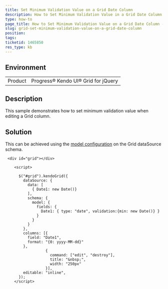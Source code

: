 ```yaml
---
title: Set Minimum Validation Value on a Grid Date Column
description: How to Set Minimum Validation Value in a Grid Date Column
type: how-to
page_title: How to Set Minimum Validation Value on a Grid Date Column - Kendo UI Grid for jQuery
slug: grid-set-minimum-validation-value-on-a-grid-date-column
position: 
tags: 
ticketid: 1465850
res_type: kb
---
```


## Environment
<table>
	<tbody>
		<tr>
			<td>Product</td>
			<td>Progress® Kendo UI® Grid for jQuery</td>
		</tr>
	</tbody>
</table>


## Description

This sample demonstrates how to set minimum validation value when editing a Grid column.

## Solution

This can be achieved using the [model configuration](https://docs.telerik.com/kendo-ui/api/javascript/data/datasource/configuration/schema#schema.model) on the Grid dataSource schema.

```dojo
 <div id="grid"></div>

    <script>

      $("#grid").kendoGrid({  
        dataSource: {
          data: [
            { Date1: new Date()}
          ],
          schema: {
            model: {
              fields: {
                Date1: { type: "date", validation:{min: new Date()} }
              }
            }
          }
        },
        columns: [{
          field: "Date1",
          format: "{0: yyyy-MM-dd}"
        },
                  {
                    command: ["edit", "destroy"],
                    title: "&nbsp;",
                    width: "250px"
                  }],  
        editable: "inline",
      });
    </script>
``` 
